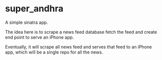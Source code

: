# super_andhra
A simple sinatra app.

The idea here is to scrape a news feed database fetch the feed and create end point to serve an iPhone app.

Eventually, it will scrape all news feed and serves that feed to an iPhone app, which will be a single repo for all the news.
